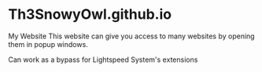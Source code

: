 # Th3SnowyOwl.github.io
My Website
This website can give you access to many websites by opening them in popup windows.


Can work as a bypass for Lightspeed System's extensions
